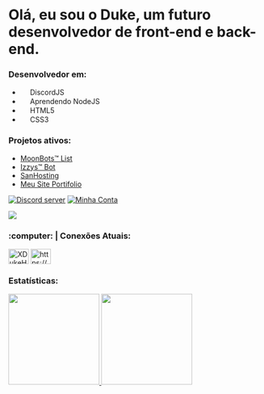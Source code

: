 # Olá, eu sou o Duke, um futuro desenvolvedor de front-end e back-end.

### Desenvolvedor em: 

- <img src="https://cdn.discordapp.com/emojis/866197290635886622.png?size=96" width="15"> DiscordJS
- <img src="https://cdn.discordapp.com/emojis/911882810879537162.png?size=96" width="15"> Aprendendo NodeJS
- <img src="https://cdn.discordapp.com/attachments/884562553773117461/888908971769999400/html5-logo-8.png" width="15"> HTML5
- <img src="https://cdn.discordapp.com/attachments/884562553773117461/888909786266103888/141-1415372_css3-icon-png.png" width="15"> CSS3

### Projetos ativos: 
- [MoonBots™ List](https://github.com/MoonBotsList)
- [Izzys™ Bot](https://github.com/Izzys-Bot)
- [SanHosting](https://sanhosting.com.br)
- [Meu Site Portifolio](https://dev.xdukehd.xyz)


<a href="https://discord.gg/gCYQUHvxar"><img src="https://img.shields.io/discord/799477005627555890?color=7289da&logo=discord&logoColor=white" alt="Discord server" /></a> 
<a href="https://discord.com/users/816775306115285073"><img src="https://img.shields.io/discord/799477005627555890?color=7289da&logo=discord&logoColor=white" alt="Minha Conta" /></a>

![](https://discord.c99.nl/widget/theme-1/816775306115285073.png)

<h3 align="left">:computer: <b>|</b> Conexões Atuais:</h3>
<p align="left">
<a href="https://twitter.com/XDukeHD_" target="blank"><img align="center" src="https://cdn.jsdelivr.net/npm/simple-icons@3.0.1/icons/twitter.svg" alt="XDukeHD" height="30" width="40" /></a>
<a href="https://discord.gg/gCYQUHvxar" target="blank"><img align="center" src="https://cdn.jsdelivr.net/npm/simple-icons@3.0.1/icons/discord.svg" alt="https://discord.gg/gCYQUHvxar" height="30" width="40" /></a>
</p>
</p>

### Estatísticas:

<div>
  <a href="https://github.com/XDukeHD">
  <img height="180em" src="https://github-readme-stats.vercel.app/api?username=XDukeHD&show_icons=true&theme=tokyonight&include_all_commits=true&count_private=true"/> <img height="180em" src="https://github-readme-stats.vercel.app/api/top-langs/?username=XDukeHD&layout=compact&langs_count=7&theme=tokyonight"/>
  </a>
</div>
